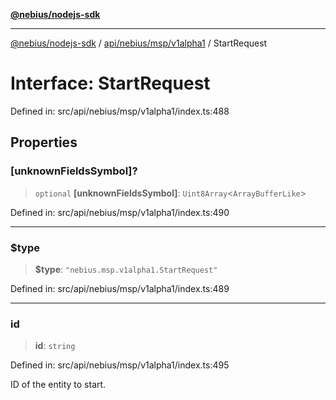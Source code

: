 [**@nebius/nodejs-sdk**](../../../../../README.md)

---

[@nebius/nodejs-sdk](../../../../../README.md) / [api/nebius/msp/v1alpha1](../README.md) / StartRequest

# Interface: StartRequest

Defined in: src/api/nebius/msp/v1alpha1/index.ts:488

## Properties

### \[unknownFieldsSymbol\]?

> `optional` **\[unknownFieldsSymbol\]**: `Uint8Array`\<`ArrayBufferLike`\>

Defined in: src/api/nebius/msp/v1alpha1/index.ts:490

---

### $type

> **$type**: `"nebius.msp.v1alpha1.StartRequest"`

Defined in: src/api/nebius/msp/v1alpha1/index.ts:489

---

### id

> **id**: `string`

Defined in: src/api/nebius/msp/v1alpha1/index.ts:495

ID of the entity to start.
